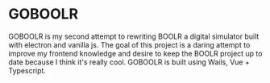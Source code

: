 # GOBOOLR

GOBOOLR is my second attempt to rewriting BOOLR a digital simulator built with electron and vanilla js.
The goal of this project is a daring attempt to improve my frontend knowledge and desire to keep the
BOOLR project up to date because I think it's really cool. GOBOOLR is built using Wails, Vue + Typescript.
